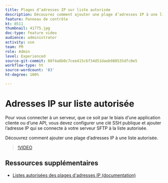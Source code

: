 ```yaml
---
title: Plages d’adresses IP sur liste autorisée
description: Découvrez comment ajouter une plage d’adresses IP à une liste autorisée.
feature: Panneau de contrôle
kt: 8511
thumbnail: 41775.jpg
doc-type: feature video
audience: administrator
activity: use
team: PM
role: Admin
level: Experienced
source-git-commit: 88f4a8b0c7cee415c6f34d51daeb980535dfc0e5
workflow-type: ht
source-wordcount: '83'
ht-degree: 100%

---
```


# Adresses IP sur liste autorisée

Pour vous connecter à un serveur, que ce soit par le biais d’une application cliente ou d’une API, vous devez configurer une clé SSH publique et ajouter l’adresse IP qui se connecte à votre serveur SFTP à la liste autorisée.

Découvrez comment ajouter une plage d’adresses IP à une liste autorisée.

>[!VIDEO](https://video.tv.adobe.com/v/41775?quality=12)

## Ressources supplémentaires

* [Listes autorisées des plages d&#39;adresses IP (documentation)](https://experienceleague.adobe.com/docs/control-panel/using/sftp-management/ip-range-allow-listing.html?lang=fr)
